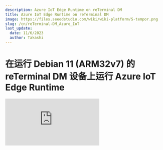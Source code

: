 ```yaml
---
description: Azure IoT Edge Runtime on reTerminal DM
title: Azure IoT Edge Runtime on reTerminal DM
image: https://files.seeedstudio.com/wiki/wiki-platform/S-tempor.png
slug: /cn/reTerminal-DM_Azure_IoT
last_update:
  date: 11/6/2023
  author: Takashi
---
```


# 在运行 Debian 11 (ARM32v7) 的 reTerminal DM 设备上运行 Azure IoT Edge Runtime

<div style={{textAlign:'center'}}><iframe width={270} height={358} frameBorder={0} src="https://devicecatalog.azure.com/embed/c40637ad-a9bf-494e-8975-f4d37e43cf6f" title="reTerminal DM - Azure Certified Device" /></div>

## 介绍

reTerminal DM 是一款由 Raspberry Pi CM4 驱动的面板 PC、HMI、PLC、IIoT 网关一体化设备，配备 10.1'' IP65 前面板和丰富的工业接口，原生集成 Node-RED 并支持基于 Raspberry Pi 的软件生态系统。

本文档描述了如何将运行 Debian 11 (ARM32v7) 的 reTerminal DM 设备与预装的 Azure IoT Edge Runtime 和设备管理功能连接。这个多步骤过程包括：

- 配置 Azure IoT Hub
- 注册您的 IoT 设备
- 构建和部署客户端组件以测试设备管理功能

## 步骤 1：先决条件

在开始该过程之前，您应该准备好以下项目：

1. [创建 Azure 账户](https://azure.microsoft.com/en-us/free/)
2. [注册 Azure Portal](https://portal.azure.com/#home)
3. [设置您的 IoT hub](https://github.com/Azure/azure-iot-device-ecosystem/blob/master/setup_iothub.md)
4. [添加 Edge 设备](https://docs.microsoft.com/en-us/azure/iot-edge/quickstart-linux)
5. [添加 Edge 模块](https://docs.microsoft.com/en-us/azure/iot-edge/quickstart-linux?view=iotedge-2018-06#deploy-a-module)

## 步骤 2：准备您的设备

1. 给设备上电。将 12~24V 电源连接到 2 针电源端子块连接器。

<div style={{textAlign:'center'}}><img src="https://files.seeedstudio.com/wiki/wiki-ranger/Contributions/reTerminal-DM-Azure-IoT/reTerminal-DM-Azure-IoT-EDGE.png" style={{width:300, height:'auto'}}/></div>

2. 检查操作系统版本、位数和架构。

```
$ lsb_release -irc
Distributor ID: Raspbian
Release: 11
Codename: bullseye
$ getconf LONG_BIT
32
$ uname -m
armv7l
```

:::tip
如果您的操作系统版本低于 Debian 11 (Bullseye) 或 LOG_BIT 为 64，请安装最新的 Raspberry Pi OS 32 位版本。请参考 [刷写 Raspbian OS 的步骤](https://wiki.seeedstudio.com/cn/reterminal-dm-flash-OS/#steps-for-flashing-raspbian-os)。
:::

:::tip
如果 uname -m 显示为 aarch64，说明您的操作系统运行的是 64 位内核。请切换到 32 位内核。请参考 [32 位操作系统驱动](https://wiki.seeedstudio.com/cn/reterminal-dm-flash-OS/#32-bit-os-driver)。
:::

## 步骤 3：在设备上手动测试 Azure IoT Edge

### 3.1 启用 Edge 运行时

1. [注册您的设备](https://learn.microsoft.com/en-us/azure/iot-edge/how-to-provision-single-device-linux-symmetric?view=iotedge-1.4&tabs=azure-portal%2Cdebian#register-your-device)

2. [查看已注册的设备并获取配置信息](https://learn.microsoft.com/en-us/azure/iot-edge/how-to-provision-single-device-linux-symmetric?view=iotedge-1.4&tabs=azure-portal%2Cdebian#view-registered-devices-and-retrieve-provisioning-information)

3. [安装 IoT Edge](https://learn.microsoft.com/en-us/azure/iot-edge/how-to-provision-single-device-linux-symmetric?view=iotedge-1.4&tabs=azure-portal%2Cdebian#install-iot-edge)

```
$ curl https://packages.microsoft.com/config/debian/11/packages-microsoft-
prod.deb > ./packages-microsoft-prod.deb
$ sudo apt install ./packages-microsoft-prod.deb
$ rm ./packages-microsoft-prod.deb
```

4. [安装容器引擎](https://learn.microsoft.com/en-us/azure/iot-edge/how-to-provision-single-device-linux-symmetric?view=iotedge-1.4&tabs=azure-portal%2Cdebian#install-a-container-engine)

```
sudo apt-get update
sudo apt-get install moby-engine
sudo vi /etc/docker/daemon.json
sudo systemctl restart docker
```

Set the default logging driver to the local logging driver as shown in the example below.

```cpp
"log-driver": "local"
```

5. [安装 IoT Edge 运行时](https://learn.microsoft.com/en-us/azure/iot-edge/how-to-provision-single-device-linux-symmetric?view=iotedge-1.4&tabs=azure-portal%2Cdebian#install-the-iot-edge-runtime)

```
sudo apt-get update
sudo apt-get install aziot-edge defender-iot-micro-agent-edge
```

6. [为设备配置其云身份](https://learn.microsoft.com/en-us/azure/iot-edge/how-to-provision-single-device-linux-symmetric?view=iotedge-1.4&tabs=azure-portal%2Cdebian#provision-the-device-with-its-cloud-identity)

```
sudo iotedge config mp --connection-string 'PRIMARY_CONNECTION_STRING'
sudo iotedge config apply
```

### 3.2 检查 iotedge 守护进程

在您的 IoT Edge 设备上打开命令提示符，确认 Azure IoT edge 守护进程处于运行状态

```
sudo iotedge system status
```

<div style={{textAlign:'center'}}><img src="https://files.seeedstudio.com/wiki/wiki-ranger/Contributions/reTerminal-DM-Azure-IoT/reTerminal-DM-Azure-IoT-EDGE2.png" style={{width:900, height:'auto'}}/></div>

在您的 IoT Edge 设备上打开命令提示符，确认从云端部署的模块正在您的 IoT Edge 设备上运行

```
sudo iotedge list
```

<div style={{textAlign:'center'}}><img src="https://files.seeedstudio.com/wiki/wiki-ranger/Contributions/reTerminal-DM-Azure-IoT/reTerminal-DM-Azure-IoT-EDGE3.png" style={{width:900, height:'auto'}}/></div>

在 Azure 的设备详情页面上，您应该看到运行时模块 - edgeAgent、edgeHub 和
SimulatedTemperatureSensor 模块都处于运行状态

<div style={{textAlign:'center'}}><img src="https://files.seeedstudio.com/wiki/wiki-ranger/Contributions/reTerminal-DM-Azure-IoT/reTerminal-DM-Azure-IoT-EDGE4.png" style={{width:900, height:'auto'}}/></div>

## 其他链接

- [什么是 Azure IoT Edge](https://learn.microsoft.com/en-us/azure/iot-edge/about-iot-edge)
- [Azure IoT Edge 支持的平台](https://docs.microsoft.com/en-us/azure/iot-edge/support)
- [开发您自己的 IoT Edge 模块](https://docs.microsoft.com/en-us/azure/iot-edge/module-development)

## 技术支持与产品讨论

感谢您选择我们的产品！我们在这里为您提供不同的支持，以确保您使用我们产品的体验尽可能顺畅。我们提供多种沟通渠道，以满足不同的偏好和需求。

<div class="button_tech_support_container">
<a href="https://forum.seeedstudio.com/" class="button_forum"></a>
<a href="https://www.seeedstudio.com/contacts" class="button_email"></a>
</div>

<div class="button_tech_support_container">
<a href="https://discord.gg/eWkprNDMU7" class="button_discord"></a>
<a href="https://github.com/Seeed-Studio/wiki-documents/discussions/69" class="button_discussion"></a>
</div>

